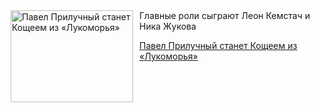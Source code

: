 <!--2025-06-25 11:45:56-->
<div class="yb">
  <div class="rss kino_kino"><a href="https://www.kino-teatr.ru/kino/news/y2025/6-25/38120/" title="Павел Прилучный станет Кощеем из «Лукоморья»"><img src="https://www.kino-teatr.ru/news/0/2/38120/poster.jpg" width="196" height="147" align="left" hspace="5" style="margin: 0px 10px 0px 5px" alt="Павел Прилучный станет Кощеем из «Лукоморья»"/></a>Главные роли сыграют Леон Кемстач и Ника Жукова <p class="titl"><a href="https://www.kino-teatr.ru/kino/news/y2025/6-25/38120/">Павел Прилучный станет Кощеем из «Лукоморья»</a></p></div>
</div>
